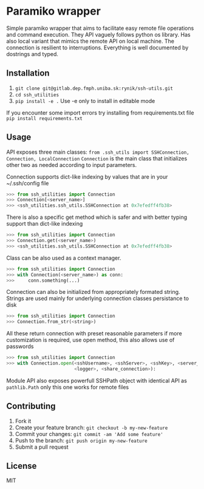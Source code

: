 # Paramiko wrapper
Simple paramiko wrapper that aims to facilitate easy remote file operations
and command execution. They API vaguely follows python os library. Has also
local variant that mimics the remote API on local machine. The connection is
resilient to interruptions. Everything is well documented by dostrings and
typed.

## Installation
1. `git clone git@gitlab.dep.fmph.uniba.sk:rynik/ssh-utils.git`
2. `cd ssh_utilities`
3. `pip install -e .`
Use -e only to install in editable mode

If you encounter some import errors try installing from requirements.txt file
`pip install requirements.txt`

## Usage
API exposes three main classes:
`from .ssh_utils import SSHConnection, Connection, LocalConnection`
`Connection` is the main class that initializes other two as needed according
to input parameters. 

Connection supports dict-like indexing by values that are in
your ~/.ssh/config file

```python
>>> from ssh_utilities import Connection
>>> Connection[<server_name>]
>>> <ssh_utilities.ssh_utils.SSHConnection at 0x7efedff4fb38>
```

There is also a specific get method which is safer and with better typing
support than dict-like indexing

```python
>>> from ssh_utilities import Connection
>>> Connection.get(<server_name>)
>>> <ssh_utilities.ssh_utils.SSHConnection at 0x7efedff4fb38>
```

Class can be also used as a context manager.

```python
>>> from ssh_utilities import Connection
>>> with Connection(<server_name>) as conn:
>>>     conn.something(...)
```

Connection can also be initialized from appropriately formated string.
Strings are used mainly for underlying connection classes persistance to
disk

```python
>>> from ssh_utilities import Connection
>>> Connection.from_str(<string>)
```

All these return connection with preset reasonable parameters if more
customization is required, use open method, this also allows use of passwords

```python
>>> from ssh_utilities import Connection
>>> with Connection.open(<sshUsername>, <sshServer>, <sshKey>, <server_name>,
                         <logger>, <share_connection>):
```

Module API also exposes powerfull SSHPath object with identical API as
`pathlib.Path` only this one works for remote files


## Contributing
1. Fork it
2. Create your feature branch: `git checkout -b my-new-feature`
3. Commit your changes: `git commit -am 'Add some feature'`
4. Push to the branch: `git push origin my-new-feature`
5. Submit a pull request

## License
MIT
